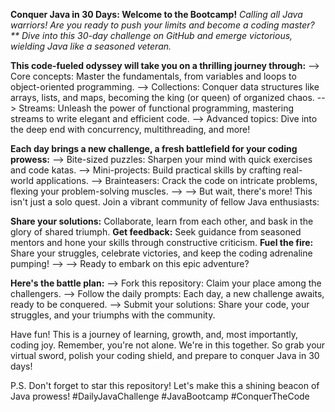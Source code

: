 
**Conquer Java in 30 Days: Welcome to the Bootcamp!**
_Calling all Java warriors! Are you ready to push your limits and become a coding master?** Dive into this 30-day challenge on GitHub and emerge victorious, wielding Java like a seasoned veteran._

**This code-fueled odyssey will take you on a thrilling journey through:**
--> Core concepts: Master the fundamentals, from variables and loops to object-oriented programming.
--> Collections: Conquer data structures like arrays, lists, and maps, becoming the king (or queen) of organized chaos.
--> Streams: Unleash the power of functional programming, mastering streams to write elegant and efficient code.
--> Advanced topics: Dive into the deep end with concurrency, multithreading, and more!

**Each day brings a new challenge, a fresh battlefield for your coding prowess:**
--> Bite-sized puzzles: Sharpen your mind with quick exercises and code katas.
--> Mini-projects: Build practical skills by crafting real-world applications.
--> Brainteasers: Crack the code on intricate problems, flexing your problem-solving muscles.
--> --> But wait, there's more! This isn't just a solo quest. Join a vibrant community of fellow Java enthusiasts:

**Share your solutions:** Collaborate, learn from each other, and bask in the glory of shared triumph.
**Get feedback:** Seek guidance from seasoned mentors and hone your skills through constructive criticism.
**Fuel the fire:** Share your struggles, celebrate victories, and keep the coding adrenaline pumping!
--> --> Ready to embark on this epic adventure? 

**Here's the battle plan:**
--> Fork this repository: Claim your place among the challengers.
--> Follow the daily prompts: Each day, a new challenge awaits, ready to be conquered.
--> Submit your solutions: Share your code, your struggles, and your triumphs with the community.

Have fun! This is a journey of learning, growth, and, most importantly, coding joy.
Remember, you're not alone. We're in this together. So grab your virtual sword, polish your coding shield, and prepare to conquer Java in 30 days!

P.S. Don't forget to star this repository! Let's make this a shining beacon of Java prowess!
#DailyJavaChallenge #JavaBootcamp #ConquerTheCode

